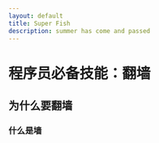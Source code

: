 ```yaml
---
layout: default
title: Super Fish
description: summer has come and passed
---
```


# 程序员必备技能：翻墙

## 为什么要翻墙

### 什么是墙
